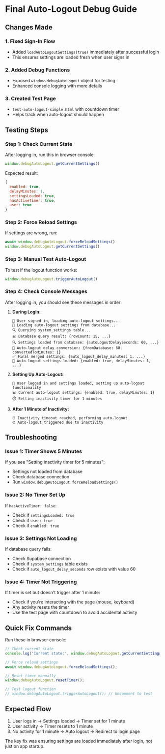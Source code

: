 # Final Auto-Logout Debug Guide

## Changes Made

### 1. Fixed Sign-In Flow
- Added `loadAutoLogoutSettings(true)` immediately after successful login
- This ensures settings are loaded fresh when user signs in

### 2. Added Debug Functions
- Exposed `window.debugAutoLogout` object for testing
- Enhanced console logging with more details

### 3. Created Test Page
- `test-auto-logout-simple.html` with countdown timer
- Helps track when auto-logout should happen

## Testing Steps

### Step 1: Check Current State
After logging in, run this in browser console:
```javascript
window.debugAutoLogout.getCurrentSettings()
```

Expected result:
```javascript
{
  enabled: true,
  delayMinutes: 1,
  settingsLoaded: true,
  hasActiveTimer: true,
  user: true
}
```

### Step 2: Force Reload Settings
If settings are wrong, run:
```javascript
await window.debugAutoLogout.forceReloadSettings()
window.debugAutoLogout.getCurrentSettings()
```

### Step 3: Manual Test Auto-Logout
To test if the logout function works:
```javascript
window.debugAutoLogout.triggerAutoLogout()
```

### Step 4: Check Console Messages
After logging in, you should see these messages in order:

1. **During Login:**
   ```
   🔄 User signed in, loading auto-logout settings...
   🔄 Loading auto-logout settings from database...
   🔍 Querying system_settings table...
   📊 Database query result: {rowCount: 15, ...}
   🔍 Settings loaded from database: {autoLogoutDelaySeconds: 60, ...}
   🔄 Auto-logout delay conversion: {fromDatabase: 60, convertedToMinutes: 1}
   ✅ Final merged settings: {auto_logout_delay_minutes: 1, ...}
   🔧 Auto-logout settings loaded: {enabled: true, delayMinutes: 1, ...}
   ```

2. **Setting Up Auto-Logout:**
   ```
   👤 User logged in and settings loaded, setting up auto-logout functionality
   📊 Current auto-logout settings: {enabled: true, delayMinutes: 1}
   ⏱️ Setting inactivity timer for 1 minutes
   ```

3. **After 1 Minute of Inactivity:**
   ```
   ⏰ Inactivity timeout reached, performing auto-logout
   ⏰ Auto-logout triggered due to inactivity
   ```

## Troubleshooting

### Issue 1: Timer Shows 5 Minutes
If you see "Setting inactivity timer for 5 minutes":
- Settings not loaded from database
- Check database connection
- Run `window.debugAutoLogout.forceReloadSettings()`

### Issue 2: No Timer Set Up
If `hasActiveTimer: false`:
- Check if `settingsLoaded: true`
- Check if `user: true`
- Check if `enabled: true`

### Issue 3: Settings Not Loading
If database query fails:
- Check Supabase connection
- Check if `system_settings` table exists
- Check if `auto_logout_delay_seconds` row exists with value 60

### Issue 4: Timer Not Triggering
If timer is set but doesn't trigger after 1 minute:
- Check if you're interacting with the page (mouse, keyboard)
- Any activity resets the timer
- Use the test page with countdown to avoid accidental activity

## Quick Fix Commands

Run these in browser console:

```javascript
// Check current state
console.log('Current state:', window.debugAutoLogout.getCurrentSettings());

// Force reload settings
await window.debugAutoLogout.forceReloadSettings();

// Reset timer manually
window.debugAutoLogout.resetTimer();

// Test logout function
// window.debugAutoLogout.triggerAutoLogout(); // Uncomment to test
```

## Expected Flow
1. User logs in → Settings loaded → Timer set for 1 minute
2. User activity → Timer resets to 1 minute
3. No activity for 1 minute → Auto logout → Redirect to login page

The key fix was ensuring settings are loaded immediately after login, not just on app startup.